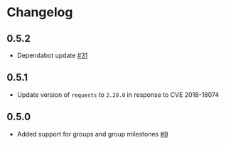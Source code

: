 # Changelog

## 0.5.2
  * Dependabot update [#31](https://github.com/singer-io/tap-gitlab/pull/31)

## 0.5.1
  * Update version of `requests` to `2.20.0` in response to CVE 2018-18074

## 0.5.0
  * Added support for groups and group milestones [#9](https://github.com/singer-io/tap-gitlab/pull/9)